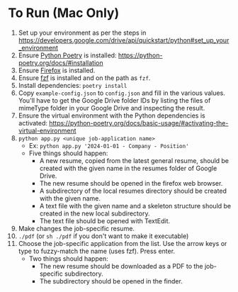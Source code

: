 # To Run (Mac Only)

1. Set up your environment as per the steps in https://developers.google.com/drive/api/quickstart/python#set_up_your_environment
2. Ensure [Python Poetry](https://python-poetry.org/) is installed: https://python-poetry.org/docs/#installation
3. Ensure [Firefox](https://www.mozilla.org/en-US/firefox/) is installed.
4. Ensure [fzf](https://github.com/junegunn/fzf) is installed and on the path as `fzf`.
5. Install dependencies: `poetry install`
6. Copy `example-config.json` to `config.json` and fill in the various values. You'll have to get the Google Drive folder IDs by listing the files of mimeType folder in your Google Drive and inspecting the result.
7. Ensure the virtual environment with the Python dependencies is activated: https://python-poetry.org/docs/basic-usage/#activating-the-virtual-environment
8. `python app.py <unique job-application name>`
    * Ex: `python app.py '2024-01-01 - Company - Position'`
    * Five things should happen:
        * A new resume, copied from the latest general resume, should be created with the given name in the resumes folder of Google Drive.
        * The new resume should be opened in the firefox web browser.
        * A subdirectory of the local resumes directory should be created with the given name.
        * A text file with the given name and a skeleton structure should be created in the new local subdirectory.
        * The text file should be opened with TextEdit.
9. Make changes the job-specific resume.
10. `./pdf` (or `sh ./pdf` if you don't want to make it executable)
11. Choose the job-specific application from the list. Use the arrow keys or type to fuzzy-match the name (uses fzf). Press enter.
    * Two things should happen:
        * The new resume should be downloaded as a PDF to the job-specific subdirectory.
        * The subdirectory should be opened in the finder.
